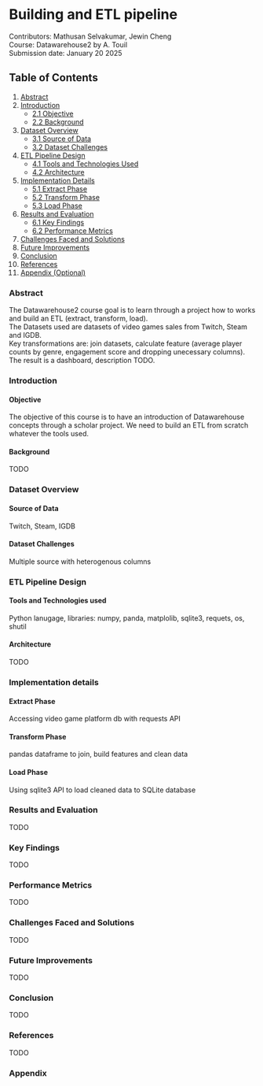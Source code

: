 # Building and ETL pipeline

Contributors: Mathusan Selvakumar, Jewin Cheng  
Course: Datawarehouse2 by A. Touil  
Submission date: January 20 2025  

## Table of Contents

1. [Abstract](#abstract)
2. [Introduction](#introduction)
   - [2.1 Objective](#21-objective)
   - [2.2 Background](#22-background)
3. [Dataset Overview](#dataset-overview)
   - [3.1 Source of Data](#31-source-of-data)
   - [3.2 Dataset Challenges](#32-dataset-challenges)
4. [ETL Pipeline Design](#etl-pipeline-design)
   - [4.1 Tools and Technologies Used](#41-tools-and-technologies-used)
   - [4.2 Architecture](#42-architecture)
5. [Implementation Details](#implementation-details)
   - [5.1 Extract Phase](#51-extract-phase)
   - [5.2 Transform Phase](#52-transform-phase)
   - [5.3 Load Phase](#53-load-phase)
6. [Results and Evaluation](#results-and-evaluation)
   - [6.1 Key Findings](#61-key-findings)
   - [6.2 Performance Metrics](#62-performance-metrics)
7. [Challenges Faced and Solutions](#challenges-faced-and-solutions)
8. [Future Improvements](#future-improvements)
9. [Conclusion](#conclusion)
10. [References](#references)
11. [Appendix (Optional)](#appendix-optional)


### Abstract
The Datawarehouse2 course goal is to learn through a project how to works and build an ETL (extract, transform, load).  
The Datasets used are datasets of video games sales from Twitch, Steam and IGDB.  
Key transformations are: join datasets, calculate feature (average player counts by genre, engagement score and dropping unecessary columns).  
The result is a dashboard, description TODO.  

### Introduction
#### Objective
The objective of this course is to have an introduction of Datawarehouse concepts through a scholar project. We need to build an ETL from scratch whatever the tools used.  
#### Background
TODO

### Dataset Overview
#### Source of Data
Twitch, Steam, IGDB
#### Dataset Challenges
Multiple source with heterogenous columns
### ETL Pipeline Design
#### Tools and Technologies used
Python lanugage, libraries: numpy, panda, matplolib, sqlite3, requets, os, shutil
#### Architecture
TODO

### Implementation details
#### Extract Phase
Accessing video game platform db with requests API
#### Transform Phase
pandas dataframe to join, build features and clean data
#### Load Phase
Using sqlite3 API to load cleaned data to SQLite database

### Results and Evaluation
TODO

### Key Findings
TODO
### Performance Metrics
TODO
### Challenges Faced and Solutions
TODO
### Future Improvements
TODO
### Conclusion
TODO
### References
TODO
### Appendix 